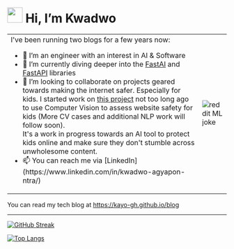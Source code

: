 # <img src="https://media.giphy.com/media/hvRJCLFzcasrR4ia7z/giphy.gif" width="35px"/> Hi, I’m Kwadwo

<table>
<tr>
  <td>
    I've been running two blogs for a few years now:
    <ul>
      <li>👀 I’m an engineer with an interest in AI & Software</li>
      <li>🌱 I’m currently diving deeper into the <a href="https://www.fast.ai/">FastAI</a> and <a href="https://fastapi.tiangolo.com/">FastAPI</a> libraries</li>
      <li>💞️ I’m looking to collaborate on projects geared towards making the internet safer. Especially for kids. I started work on <a href="https://huggingface.co/spaces/KayO/WebsiteImageSafetyAnalyzer">this project</a> not too long ago to use Computer Vision to assess website safety for kids (More CV cases and additional NLP work will follow soon).<br/>
      It's a work in progress towards an AI tool to protect kids online and make sure they don't stumble across unwholesome content.</li>
      <li>📫 You can reach me via [LinkedIn](https://www.linkedin.com/in/kwadwo-agyapon-ntra/)</li>
    </ul>
  </td>
  <td>
    <img src="https://i.redd.it/8lfied3ohyp11.jpg" alt="reddit ML joke"/>
  </td>
</tr>
</table>

You can read my tech blog at https://kayo-gh.github.io/blog

---

[![GitHub Streak](http://github-readme-streak-stats.herokuapp.com?user=kayo-gh&theme=dark&background=000000)](https://git.io/streak-stats)

[![Top Langs](https://github-readme-stats.vercel.app/api/top-langs/?username=kayo-gh&layout=compact&theme=vision-friendly-dark)](https://github.com/anuraghazra/github-readme-stats)

<!---
KayO-GH/KayO-GH is a ✨ special ✨ repository because its `README.md` (this file) appears on your GitHub profile.
You can click the Preview link to take a look at your changes.
--->
